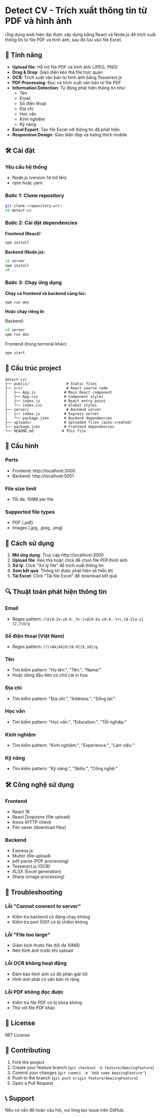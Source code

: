 # Detect CV - Trích xuất thông tin từ PDF và hình ảnh

Ứng dụng web hiện đại được xây dựng bằng React và Node.js để trích xuất thông tin từ file PDF và hình ảnh, sau đó lưu vào file Excel.

## 🚀 Tính năng

- **Upload file**: Hỗ trợ file PDF và hình ảnh (JPEG, PNG)
- **Drag & Drop**: Giao diện kéo thả file trực quan
- **OCR**: Trích xuất văn bản từ hình ảnh bằng Tesseract.js
- **PDF Processing**: Đọc và trích xuất văn bản từ file PDF
- **Information Detection**: Tự động phát hiện thông tin như:
  - Tên
  - Email
  - Số điện thoại
  - Địa chỉ
  - Học vấn
  - Kinh nghiệm
  - Kỹ năng
- **Excel Export**: Tạo file Excel với thông tin đã phát hiện
- **Responsive Design**: Giao diện đẹp và tương thích mobile

## 🛠️ Cài đặt

### Yêu cầu hệ thống

- Node.js (version 14 trở lên)
- npm hoặc yarn

### Bước 1: Clone repository

```bash
git clone <repository-url>
cd detect-cv
```

### Bước 2: Cài đặt dependencies

**Frontend (React):**

```bash
npm install
```

**Backend (Node.js):**

```bash
cd server
npm install
cd ..
```

### Bước 3: Chạy ứng dụng

**Chạy cả frontend và backend cùng lúc:**

```bash
npm run dev
```

**Hoặc chạy riêng lẻ:**

Backend:

```bash
cd server
npm run dev
```

Frontend (trong terminal khác):

```bash
npm start
```

## 📁 Cấu trúc project

```
detect-cv/
├── public/                 # Static files
├── src/                    # React source code
│   ├── App.js             # Main React component
│   ├── App.css            # Component styles
│   ├── index.js           # React entry point
│   └── index.css          # Global styles
├── server/                 # Backend server
│   ├── index.js           # Express server
│   └── package.json       # Backend dependencies
├── uploads/               # Uploaded files (auto-created)
├── package.json           # Frontend dependencies
└── README.md             # This file
```

## 🔧 Cấu hình

### Ports

- Frontend: http://localhost:3000
- Backend: http://localhost:5001

### File size limit

- Tối đa: 10MB per file

### Supported file types

- PDF (.pdf)
- Images (.jpg, .jpeg, .png)

## 🎯 Cách sử dụng

1. **Mở ứng dụng**: Truy cập http://localhost:3000
2. **Upload file**: Kéo thả hoặc click để chọn file PDF/hình ảnh
3. **Xử lý**: Click "Xử lý file" để trích xuất thông tin
4. **Xem kết quả**: Thông tin được phát hiện sẽ hiển thị
5. **Tải Excel**: Click "Tải file Excel" để download kết quả

## 🔍 Thuật toán phát hiện thông tin

### Email

- Regex pattern: `/\b[A-Za-z0-9._%+-]+@[A-Za-z0-9.-]+\.[A-Z|a-z]{2,}\b/g`

### Số điện thoại (Việt Nam)

- Regex pattern: `/(\+84|84|0)[0-9]{9,10}/g`

### Tên

- Tìm kiếm pattern: "Họ tên:", "Tên:", "Name:"
- Hoặc dòng đầu tiên có chữ cái in hoa

### Địa chỉ

- Tìm kiếm pattern: "Địa chỉ:", "Address:", "Sống tại:"

### Học vấn

- Tìm kiếm pattern: "Học vấn:", "Education:", "Tốt nghiệp:"

### Kinh nghiệm

- Tìm kiếm pattern: "Kinh nghiệm:", "Experience:", "Làm việc:"

### Kỹ năng

- Tìm kiếm pattern: "Kỹ năng:", "Skills:", "Công nghệ:"

## 🛠️ Công nghệ sử dụng

### Frontend

- React 18
- React Dropzone (file upload)
- Axios (HTTP client)
- File-saver (download files)

### Backend

- Express.js
- Multer (file upload)
- pdf-parse (PDF processing)
- Tesseract.js (OCR)
- XLSX (Excel generation)
- Sharp (image processing)

## 🐛 Troubleshooting

### Lỗi "Cannot connect to server"

- Kiểm tra backend có đang chạy không
- Kiểm tra port 5001 có bị chiếm không

### Lỗi "File too large"

- Giảm kích thước file (tối đa 10MB)
- Nén hình ảnh trước khi upload

### Lỗi OCR không hoạt động

- Đảm bảo hình ảnh có độ phân giải tốt
- Hình ảnh phải có văn bản rõ ràng

### Lỗi PDF không đọc được

- Kiểm tra file PDF có bị khóa không
- Thử với file PDF khác

## 📝 License

MIT License

## 🤝 Contributing

1. Fork the project
2. Create your feature branch (`git checkout -b feature/AmazingFeature`)
3. Commit your changes (`git commit -m 'Add some AmazingFeature'`)
4. Push to the branch (`git push origin feature/AmazingFeature`)
5. Open a Pull Request

## 📞 Support

Nếu có vấn đề hoặc câu hỏi, vui lòng tạo issue trên GitHub.
